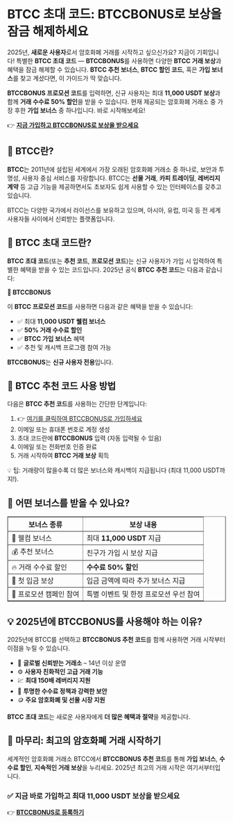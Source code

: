 

<h1>BTCC 초대 코드: BTCCBONUS로 보상을 잠금 해제하세요 </h1>
<p>2025년, <strong>새로운 사용자</strong>로서 암호화폐 거래를 시작하고 싶으신가요? 지금이 기회입니다! 특별한 <strong>BTCC 초대 코드</strong> — <strong>BTCCBONUS</strong>를 사용하면 다양한 <strong>BTCC 거래 보상</strong>과 혜택을 잠금 해제할 수 있습니다. <strong>BTCC 추천 보너스</strong>, <strong>BTCC 할인 코드</strong>, 혹은 <strong>가입 보너스</strong>를 찾고 계셨다면, 이 가이드가 딱 맞습니다.</p>
<p><strong>BTCCBONUS 프로모션 코드</strong>를 입력하면, 신규 사용자는 최대 <strong>11,000 USDT 보상</strong>과 함께 <strong>거래 수수료 50% 할인</strong>을 받을 수 있습니다. 현재 제공되는 암호화폐 거래소 중 가장 후한 <strong>가입 보너스</strong> 중 하나입니다. 바로 시작해보세요!</p>
<p>👉 <a href="https://www.btcc.com/en-US/register?inviteCode=BTCCBONUS&utm_source=kol&kol_link=9303" target="_blank"><strong>지금 가입하고 BTCCBONUS로 보상을 받으세요</strong></a></p>
<img src="https://images.mirror-media.xyz/publication-images/PRL-6M0yOdJzklqdBbh-B.png?height=960&amp;width=1920" decoding="async" data-nimg="fill" class="css-xah9so" style="position: absolute; inset: 0px; box-sizing: border-box; padding: 0px; border: none; margin: auto; display: block; width: 0px; height: 0px; min-width: 100%; max-width: 100%; min-height: 100%; max-height: 100%;">
<h2>🚀 BTCC란?</h2>
<p><strong>BTCC</strong>는 2011년에 설립된 세계에서 가장 오래된 암호화폐 거래소 중 하나로, 보안과 투명성, 사용자 중심 서비스를 자랑합니다. BTCC는 <strong>선물 거래</strong>, <strong>카피 트레이딩</strong>, <strong>레버리지 계약</strong> 등 고급 기능을 제공하면서도 초보자도 쉽게 사용할 수 있는 인터페이스를 갖추고 있습니다.</p>
<p>BTCC는 다양한 국가에서 라이선스를 보유하고 있으며, 아시아, 유럽, 미국 등 전 세계 사용자들 사이에서 신뢰받는 플랫폼입니다.</p>

<h2>🎁 BTCC 초대 코드란?</h2>
<p><strong>BTCC 초대 코드</strong>(또는 <strong>추천 코드</strong>, <strong>프로모션 코드</strong>)는 신규 사용자가 가입 시 입력하여 특별한 혜택을 받을 수 있는 코드입니다. 2025년 공식 <strong>BTCC 추천 코드</strong>는 다음과 같습니다:</p>
<p><strong>🔑 BTCCBONUS</strong></p>
<p>이 <strong>BTCC 프로모션 코드</strong>를 사용하면 다음과 같은 혜택을 받을 수 있습니다:</p>
<ul>
<li>✅ 최대 <strong>11,000 USDT 웰컴 보너스</strong></li>
<li>✅ <strong>50% 거래 수수료 할인</strong></li>
<li>✅ <strong>BTCC 가입 보너스</strong> 혜택</li>
<li>✅ 추천 및 캐시백 프로그램 참여 가능</li>
</ul>
<p><strong>BTCCBONUS</strong>는 <strong>신규 사용자 전용</strong>입니다.</p>

<h2>📝 BTCC 추천 코드 사용 방법</h2>
<p>다음은 <strong>BTCC 추천 코드</strong>를 사용하는 간단한 단계입니다:</p>
<ol>
<li>👉 <a href="https://www.btcc.com/en-US/register?inviteCode=BTCCBONUS&utm_source=kol&kol_link=9303" target="_blank">여기를 클릭하여 BTCCBONUS로 가입하세요</a></li>
<li>이메일 또는 휴대폰 번호로 계정 생성</li>
<li>초대 코드란에 <strong>BTCCBONUS</strong> 입력 (자동 입력될 수 있음)</li>
<li>이메일 또는 전화번호 인증 완료</li>
<li>거래 시작하여 <strong>BTCC 거래 보상</strong> 획득</li>
</ol>
<p>💡 팁: 거래량이 많을수록 더 많은 보너스와 캐시백이 지급됩니다 (최대 11,000 USDT까지!).</p>

<h2>🎉 어떤 보너스를 받을 수 있나요?</h2>
<table border="1" cellpadding="8">
<tr><th>보너스 종류</th><th>보상 내용</th></tr>
<tr><td>🎁 웰컴 보너스</td><td>최대 <strong>11,000 USDT</strong> 지급</td></tr>
<tr><td>💰 추천 보너스</td><td>친구가 가입 시 보상 지급</td></tr>
<tr><td>🔥 거래 수수료 할인</td><td><strong>수수료 50% 할인</strong></td></tr>
<tr><td>🎯 첫 입금 보상</td><td>입금 금액에 따라 추가 보너스 지급</td></tr>
<tr><td>🎁 프로모션 캠페인 참여</td><td>특별 이벤트 및 한정 프로모션 우선 참여</td></tr>
</table>

<h2>💡 2025년에 BTCCBONUS를 사용해야 하는 이유?</h2>
<p>2025년에 BTCC를 선택하고 <strong>BTCCBONUS 추천 코드</strong>를 함께 사용하면 거래 시작부터 이점을 누릴 수 있습니다.</p>
<ul>
<li>🔐 <strong>글로벌 신뢰받는 거래소</strong> – 14년 이상 운영</li>
<li>⚙️ <strong>사용자 친화적인 고급 거래 기능</strong></li>
<li>💹 <strong>최대 150배 레버리지 지원</strong></li>
<li>🧾 <strong>투명한 수수료 정책과 강력한 보안</strong></li>
<li>🪙 <strong>주요 암호화폐 및 선물 시장 지원</strong></li>
</ul>
<p><strong>BTCC 초대 코드</strong>는 새로운 사용자에게 <strong>더 많은 혜택과 절약</strong>을 제공합니다.</p>

<h2>🧠 마무리: 최고의 암호화폐 거래 시작하기</h2>
<p>세계적인 암호화폐 거래소 BTCC에서 <strong>BTCCBONUS 추천 코드</strong>를 통해 <strong>가입 보너스</strong>, <strong>수수료 할인</strong>, <strong>지속적인 거래 보상</strong>을 누리세요. 2025년 최고의 거래 시작은 여기서부터입니다.</p>

<h3>✅ 지금 바로 가입하고 최대 11,000 USDT 보상을 받으세요</h3>
<p>👉 <a href="https://www.btcc.com/en-US/register?inviteCode=BTCCBONUS&utm_source=kol&kol_link=9303" target="_blank"><strong>BTCCBONUS로 등록하기</strong></a></p>

</body>
</html>
